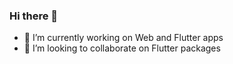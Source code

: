 ### Hi there 👋

- 🔭 I’m currently working on Web and Flutter apps
- 👯 I’m looking to collaborate on Flutter packages
